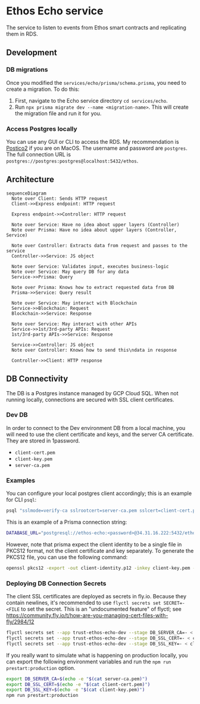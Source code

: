 # Ethos Echo service

The service to listen to events from Ethos smart contracts and replicating them
in RDS.

## Development

### DB migrations

Once you modified the `services/echo/prisma/schema.prisma`, you need to create a
migration. To do this:

1. First, navigate to the Echo service directory `cd services/echo`.
1. Run `npx prisma migrate dev --name <migration-name>`. This will create the
   migration file and run it for you.

### Access Postgres locally

You can use any GUI or CLI to access the RDS. My recommendation is
[Postico2](https://eggerapps.at/postico2/) if you are on MacOS. The username and
password are `postgres`. The full connection URL is `postgres://postgres:postgres@localhost:5432/ethos`.

## Architecture

```mermaid
sequenceDiagram
  Note over Client: Sends HTTP request
  Client->>Express endpoint: HTTP request

  Express endpoint->>Controller: HTTP request

  Note over Service: Have no idea about upper layers (Controller)
  Note over Prisma: Have no idea about upper layers (Controller, Service)

  Note over Controller: Extracts data from request and passes to the service
  Controller->>Service: JS object

  Note over Service: Validates input, executes business-logic
  Note over Service: May query DB for any data
  Service->>Prisma: Query

  Note over Prisma: Knows how to extract requested data from DB
  Prisma->>Service: Query result

  Note over Service: May interact with Blockchain
  Service->>Blockchain: Request
  Blockchain->>Service: Response

  Note over Service: May interact with other APIs
  Service->>1st/3rd-party APIs: Request
  1st/3rd-party APIs->>Service: Response

  Service->>Controller: JS object
  Note over Controller: Knows how to send this\ndata in response

  Controller->>Client: HTTP response
```

## DB Connectivity

The DB is a Postgres instance managed by GCP Cloud SQL. When not running locally, connections are secured with SSL client certificates.

### Dev DB

In order to connect to the Dev environment DB from a local machine, you will need to use the client certificate and keys, and the server CA certificate. They are stored in 1password.

- `client-cert.pem`
- `client-key.pem`
- `server-ca.pem`

### Examples

You can configure your local postgres client accordingly; this is an example for CLI `psql`:

```bash
psql "sslmode=verify-ca sslrootcert=server-ca.pem sslcert=client-cert.pem sslkey=client-key.pem hostaddr=34.31.16.222 port=5432 user=ethos-echo dbname=ethos"
```

This is an example of a Prisma connection string:

```bash
DATABASE_URL="postgresql://ethos-echo:<password>@34.31.16.222:5432/ethos?sslmode=require&connection_limit=40&sslcert=/var/run/shm/ssl/ca.pem&sslidentity=/var/run/shm/ssl/client-identity.p12"
```

However, note that prisma expect the client identity to be a single file in PKCS12 format, not the client certificate and key separately. To generate the PKCS12 file, you can use the following command:

```bash
openssl pkcs12 -export -out client-identity.p12 -inkey client-key.pem -in client-cert.pem -passout pass:
```

### Deploying DB Connection Secrets

The client SSL certificates are deployed as secrets in fly.io.
Because they contain newlines, it's recommended to use `flyctl secrets set SECRET=- <FILE` to set the secret.
This is an "undocumented feature" of flyctl; see https://community.fly.io/t/how-are-you-managing-cert-files-with-fly/2984/12

```bash
flyctl secrets set --app trust-ethos-echo-dev --stage DB_SERVER_CA=- < server-ca.pem
flyctl secrets set --app trust-ethos-echo-dev --stage DB_SSL_CERT=- < client-cert.pem
flyctl secrets set --app trust-ethos-echo-dev --stage DB_SSL_KEY=- < client-key.pem
```

If you really want to simulate what is happening on production locally, you can export the following environment variables and run the `npm run prestart:production` option.

```bash
export DB_SERVER_CA=$(echo -e "$(cat server-ca.pem)")
export DB_SSL_CERT=$(echo -e "$(cat client-cert.pem)")
export DB_SSL_KEY=$(echo -e "$(cat client-key.pem)")
npm run prestart:production
```
